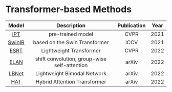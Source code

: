 # Transformer-based Methods  
Model | Description | Publication | Year
:-:|:-:|:-:|:-:
[IPT](https://openaccess.thecvf.com/content/CVPR2021/papers/Chen_Pre-Trained_Image_Processing_Transformer_CVPR_2021_paper.pdf)|pre-trained model|CVPR|2021
[SwinIR](https://openaccess.thecvf.com/content/ICCV2021W/AIM/papers/Liang_SwinIR_Image_Restoration_Using_Swin_Transformer_ICCVW_2021_paper.pdf)|based on the Swin Transformer|ICCV|2021
[ESRT](https://openaccess.thecvf.com/content/CVPR2022W/NTIRE/papers/Lu_Transformer_for_Single_Image_Super-Resolution_CVPRW_2022_paper.pdf)|Lightweight Transformer|CVPR|2022
[ELAN](https://arxiv.org/pdf/2203.06697.pdf)|shift convolution, group-wise self-attention|arXiv|2022
[LBNet](https://arxiv.org/pdf/2204.13286.pdf)|Lightweight Bimodal Network|arXiv|2022
[HAT](https://arxiv.org/pdf/2205.04437.pdf)|Hybrid Attention Transformer|arXiv|2022
